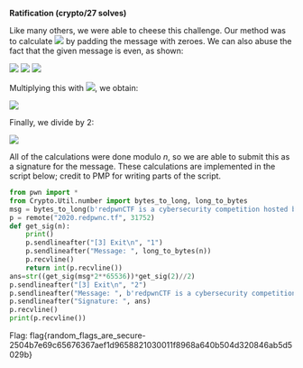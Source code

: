 **Ratification (crypto/27 solves)**

Like many others, we were able to cheese this challenge. Our method was to calculate <img src="https://render.githubusercontent.com/render/math?math=m^d"> by padding the message with zeroes. We can also abuse the fact that the given message is even, as shown:

<img src="https://render.githubusercontent.com/render/math?math=(m \cdot 2^65536)^d">
<img src="https://render.githubusercontent.com/render/math?math=((\frac{m}{2})^d \cdot 2^65537)^d">
<img src="https://render.githubusercontent.com/render/math?math=((\frac{m}{2})^d \cdot 2">

Multiplying this with <img src="https://render.githubusercontent.com/render/math?math=2^d">, we obtain:

<img src="https://render.githubusercontent.com/render/math?math=m^d \cdot 2">

Finally, we divide by 2:

<img src="https://render.githubusercontent.com/render/math?math=m^d">

All of the calculations were done modulo *n*, so we are able to submit this as a signature for the message. These calculations are implemented in the script below; credit to PMP for writing parts of the script.

```python
from pwn import *
from Crypto.Util.number import bytes_to_long, long_to_bytes
msg = bytes_to_long(b'redpwnCTF is a cybersecurity competition hosted by the redpwn CTF team.')
p = remote("2020.redpwnc.tf", 31752)
def get_sig(n):
    print()
    p.sendlineafter("[3] Exit\n", "1")
    p.sendlineafter("Message: ", long_to_bytes(n))
    p.recvline()
    return int(p.recvline())
ans=str((get_sig(msg*2**65536))*get_sig(2)//2)
p.sendlineafter("[3] Exit\n", "2")
p.sendlineafter("Message: ", b'redpwnCTF is a cybersecurity competition hosted by the redpwn CTF team.')
p.sendlineafter("Signature: ", ans)
p.recvline()
print(p.recvline())
```

Flag: flag{random_flags_are_secure-2504b7e69c65676367aef1d9658821030011f8968a640b504d320846ab5d5029b}
